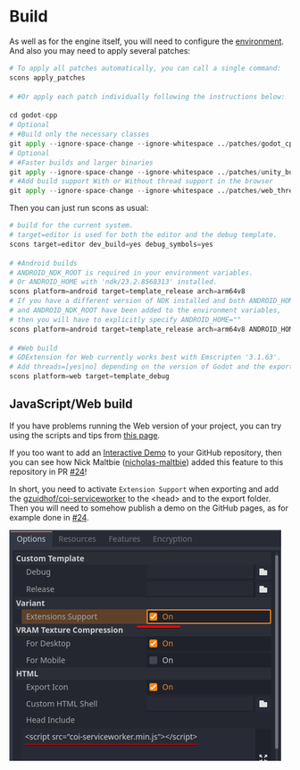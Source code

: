 # Build

As well as for the engine itself, you will need to configure the [environment](https://docs.godotengine.org/en/4.1/contributing/development/compiling/index.html).
And also you may need to apply several patches:

```python
# To apply all patches automatically, you can call a single command:
scons apply_patches

# #Or apply each patch individually following the instructions below:

cd godot-cpp
# Optional
# #Build only the necessary classes
git apply --ignore-space-change --ignore-whitespace ../patches/godot_cpp_exclude_unused_classes.patch
# Optional
# #Faster builds and larger binaries
git apply --ignore-space-change --ignore-whitespace ../patches/unity_build.patch
# #Add build support With or Without thread support in the browser
git apply --ignore-space-change --ignore-whitespace ../patches/web_threads.patch
```

Then you can just run scons as usual:

```python
# build for the current system.
# target=editor is used for both the editor and the debug template.
scons target=editor dev_build=yes debug_symbols=yes

# #Android builds
# ANDROID_NDK_ROOT is required in your environment variables.
# Or ANDROID_HOME with 'ndk/23.2.8568313' installed.
scons platform=android target=template_release arch=arm64v8
# If you have a different version of NDK installed and both ANDROID_HOME
# and ANDROID_NDK_ROOT have been added to the environment variables,
# then you will have to explicitly specify ANDROID_HOME=""
scons platform=android target=template_release arch=arm64v8 ANDROID_HOME=""

# #Web build
# GDExtension for Web currently works best with Emscripten '3.1.63'.
# Add threads=[yes|no] depending on the version of Godot and the export flags.
scons platform=web target=template_debug
```

## JavaScript/Web build

If you have problems running the Web version of your project, you can try using the scripts and tips from [this page](https://gist.github.com/DmitriySalnikov/ce12ff100df4e3352176768f5232abfa).

If you too want to add an [Interactive Demo](https://dd3d.dmitriysalnikov.ru/demo/) to your GitHub repository, then you can see how Nick Maltbie ([nicholas-maltbie](https://github.com/nicholas-maltbie)) added this feature to this repository in PR [#24](https://github.com/DmitriySalnikov/godot_debug_draw_3d/pull/24)!

In short, you need to activate `Extension Support` when exporting and add the [gzuidhof/coi-serviceworker](https://github.com/gzuidhof/coi-serviceworker) to the \<head\> and to the export folder. Then you will need to somehow publish a demo on the GitHub pages, as for example done in [#24](https://github.com/DmitriySalnikov/godot_debug_draw_3d/pull/24/files#diff-46a620e221376649fe75b0aaf2f607fee47f0d47db1d37bc08bb4a5f11b1af98).

![export_web_for_github](images/export_web_for_github.png)
